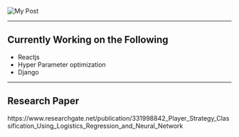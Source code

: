 ![My Post](https://user-images.githubusercontent.com/51125645/88020963-4262a180-cb4a-11ea-8490-faa5b3d811d1.png)
<hr>
<h2>Currently Working on the Following </h2>
<ul>
  <li>Reactjs</li>
  <li>Hyper Parameter optimization</li>
  <li>Django</li>
</ul>
<hr>
<h2>Research Paper</h2>
https://www.researchgate.net/publication/331998842_Player_Strategy_Classification_Using_Logistics_Regression_and_Neural_Network


